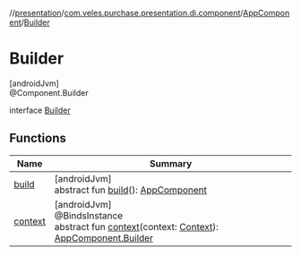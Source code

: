 //[presentation](../../../../index.md)/[com.veles.purchase.presentation.di.component](../../index.md)/[AppComponent](../index.md)/[Builder](index.md)

# Builder

[androidJvm]\
@Component.Builder

interface [Builder](index.md)

## Functions

| Name | Summary |
|---|---|
| [build](build.md) | [androidJvm]<br>abstract fun [build](build.md)(): [AppComponent](../index.md) |
| [context](context.md) | [androidJvm]<br>@BindsInstance<br>abstract fun [context](context.md)(context: [Context](https://developer.android.com/reference/kotlin/android/content/Context.html)): [AppComponent.Builder](index.md) |

